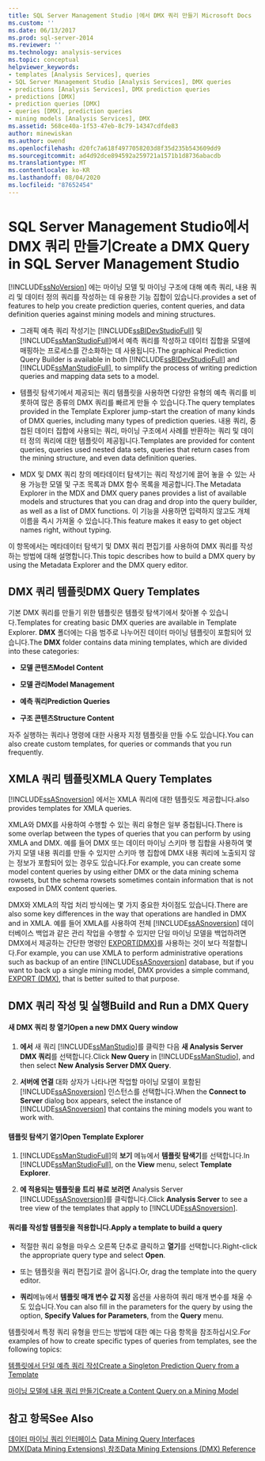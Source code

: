 ```yaml
---
title: SQL Server Management Studio |에서 DMX 쿼리 만들기 Microsoft Docs
ms.custom: ''
ms.date: 06/13/2017
ms.prod: sql-server-2014
ms.reviewer: ''
ms.technology: analysis-services
ms.topic: conceptual
helpviewer_keywords:
- templates [Analysis Services], queries
- SQL Server Management Studio [Analysis Services], DMX queries
- predictions [Analysis Services], DMX prediction queries
- predictions [DMX]
- prediction queries [DMX]
- queries [DMX], prediction queries
- mining models [Analysis Services], DMX
ms.assetid: 568ce40a-1f53-47eb-8c79-14347cdfde83
author: minewiskan
ms.author: owend
ms.openlocfilehash: d20fc7a618f4977058203d8f35d235b543609dd9
ms.sourcegitcommit: ad4d92dce894592a259721a1571b1d8736abacdb
ms.translationtype: MT
ms.contentlocale: ko-KR
ms.lasthandoff: 08/04/2020
ms.locfileid: "87652454"
---
```

# <a name="create-a-dmx-query-in-sql-server-management-studio"></a><span data-ttu-id="3a98b-102">SQL Server Management Studio에서 DMX 쿼리 만들기</span><span class="sxs-lookup"><span data-stu-id="3a98b-102">Create a DMX Query in SQL Server Management Studio</span></span>
  [!INCLUDE[ssNoVersion](../../includes/ssnoversion-md.md)] <span data-ttu-id="3a98b-103">에는 마이닝 모델 및 마이닝 구조에 대해 예측 쿼리, 내용 쿼리 및 데이터 정의 쿼리를 작성하는 데 유용한 기능 집합이 있습니다.</span><span class="sxs-lookup"><span data-stu-id="3a98b-103">provides a set of features to help you create prediction queries, content queries, and data definition queries against mining models and mining structures.</span></span>  
  
-   <span data-ttu-id="3a98b-104">그래픽 예측 쿼리 작성기는 [!INCLUDE[ssBIDevStudioFull](../../includes/ssbidevstudiofull-md.md)] 및 [!INCLUDE[ssManStudioFull](../../includes/ssmanstudiofull-md.md)]에서 예측 쿼리를 작성하고 데이터 집합을 모델에 매핑하는 프로세스를 간소화하는 데 사용됩니다.</span><span class="sxs-lookup"><span data-stu-id="3a98b-104">The graphical Prediction Query Builder is available in both [!INCLUDE[ssBIDevStudioFull](../../includes/ssbidevstudiofull-md.md)] and [!INCLUDE[ssManStudioFull](../../includes/ssmanstudiofull-md.md)], to simplify the process of writing prediction queries and mapping data sets to a model.</span></span>  
  
-   <span data-ttu-id="3a98b-105">템플릿 탐색기에서 제공되는 쿼리 템플릿을 사용하면 다양한 유형의 예측 쿼리를 비롯하여 많은 종류의 DMX 쿼리를 빠르게 만들 수 있습니다.</span><span class="sxs-lookup"><span data-stu-id="3a98b-105">The query templates provided in the Template Explorer jump-start the creation of many kinds of DMX queries, including many types of prediction queries.</span></span> <span data-ttu-id="3a98b-106">내용 쿼리, 중첩된 데이터 집합에 사용되는 쿼리, 마이닝 구조에서 사례를 반환하는 쿼리 및 데이터 정의 쿼리에 대한 템플릿이 제공됩니다.</span><span class="sxs-lookup"><span data-stu-id="3a98b-106">Templates are provided for content queries, queries used nested data sets, queries that return cases from the mining structure, and even data definition queries.</span></span>  
  
-   <span data-ttu-id="3a98b-107">MDX 및 DMX 쿼리 창의 메타데이터 탐색기는 쿼리 작성기에 끌어 놓을 수 있는 사용 가능한 모델 및 구조 목록과 DMX 함수 목록을 제공합니다.</span><span class="sxs-lookup"><span data-stu-id="3a98b-107">The Metadata Explorer in the MDX and DMX query panes provides a list of available models and structures that you can drag and drop into the query builder, as well as a list of DMX functions.</span></span> <span data-ttu-id="3a98b-108">이 기능을 사용하면 입력하지 않고도 개체 이름을 즉시 가져올 수 있습니다.</span><span class="sxs-lookup"><span data-stu-id="3a98b-108">This feature makes it easy to get object names right, without typing.</span></span>  
  
 <span data-ttu-id="3a98b-109">이 항목에서는 메타데이터 탐색기 및 DMX 쿼리 편집기를 사용하여 DMX 쿼리를 작성하는 방법에 대해 설명합니다.</span><span class="sxs-lookup"><span data-stu-id="3a98b-109">This topic describes how to build a DMX query by using the Metadata Explorer and the DMX query editor.</span></span>  
  
##  <a name="dmx-query-templates"></a><a name="BKMK_Templates"></a><span data-ttu-id="3a98b-110">DMX 쿼리 템플릿</span><span class="sxs-lookup"><span data-stu-id="3a98b-110">DMX Query Templates</span></span>  
 <span data-ttu-id="3a98b-111">기본 DMX 쿼리를 만들기 위한 템플릿은 템플릿 탐색기에서 찾아볼 수 있습니다.</span><span class="sxs-lookup"><span data-stu-id="3a98b-111">Templates for creating basic DMX queries are available in Template Explorer.</span></span> <span data-ttu-id="3a98b-112">**DMX** 폴더에는 다음 범주로 나누어진 데이터 마이닝 템플릿이 포함되어 있습니다.</span><span class="sxs-lookup"><span data-stu-id="3a98b-112">The **DMX** folder contains data mining templates, which are divided into these categories:</span></span>  
  
-   <span data-ttu-id="3a98b-113">**모델 콘텐츠**</span><span class="sxs-lookup"><span data-stu-id="3a98b-113">**Model Content**</span></span>  
  
-   <span data-ttu-id="3a98b-114">**모델 관리**</span><span class="sxs-lookup"><span data-stu-id="3a98b-114">**Model Management**</span></span>  
  
-   <span data-ttu-id="3a98b-115">**예측 쿼리**</span><span class="sxs-lookup"><span data-stu-id="3a98b-115">**Prediction Queries**</span></span>  
  
-   <span data-ttu-id="3a98b-116">**구조 콘텐츠**</span><span class="sxs-lookup"><span data-stu-id="3a98b-116">**Structure Content**</span></span>  
  
 <span data-ttu-id="3a98b-117">자주 실행하는 쿼리나 명령에 대한 사용자 지정 템플릿을 만들 수도 있습니다.</span><span class="sxs-lookup"><span data-stu-id="3a98b-117">You can also create custom templates, for queries or commands that you run frequently.</span></span>  
  
## <a name="xmla-query-templates"></a><span data-ttu-id="3a98b-118">XMLA 쿼리 템플릿</span><span class="sxs-lookup"><span data-stu-id="3a98b-118">XMLA Query Templates</span></span>  
 [!INCLUDE[ssASnoversion](../../includes/ssasnoversion-md.md)] <span data-ttu-id="3a98b-119">에서는 XMLA 쿼리에 대한 템플릿도 제공합니다.</span><span class="sxs-lookup"><span data-stu-id="3a98b-119">also provides templates for XMLA queries.</span></span>  
  
 <span data-ttu-id="3a98b-120">XMLA와 DMX를 사용하여 수행할 수 있는 쿼리 유형은 일부 중첩됩니다.</span><span class="sxs-lookup"><span data-stu-id="3a98b-120">There is some overlap between the types of queries that you can perform by using XMLA and DMX.</span></span> <span data-ttu-id="3a98b-121">예를 들어 DMX 또는 데이터 마이닝 스키마 행 집합을 사용하여 몇 가지 모델 내용 쿼리를 만들 수 있지만 스키마 행 집합에 DMX 내용 쿼리에 노출되지 않는 정보가 포함되어 있는 경우도 있습니다.</span><span class="sxs-lookup"><span data-stu-id="3a98b-121">For example, you can create some model content queries by using either DMX or the data mining schema rowsets, but the schema rowsets sometimes contain information that is not exposed in DMX content queries.</span></span>  
  
 <span data-ttu-id="3a98b-122">DMX와 XMLA의 작업 처리 방식에는 몇 가지 중요한 차이점도 있습니다.</span><span class="sxs-lookup"><span data-stu-id="3a98b-122">There are also some key differences in the way that operations are handled in DMX and in XMLA.</span></span> <span data-ttu-id="3a98b-123">예를 들어 XMLA를 사용하여 전체 [!INCLUDE[ssASnoversion](../../includes/ssasnoversion-md.md)] 데이터베이스 백업과 같은 관리 작업을 수행할 수 있지만 단일 마이닝 모델을 백업하려면 DMX에서 제공하는 간단한 명령인 [EXPORT&#40;DMX&#41;](/sql/dmx/export-dmx)를 사용하는 것이 보다 적절합니다.</span><span class="sxs-lookup"><span data-stu-id="3a98b-123">For example, you can use XMLA to perform administrative operations such as backup of an entire [!INCLUDE[ssASnoversion](../../includes/ssasnoversion-md.md)] database, but if you want to back up a single mining model, DMX provides a simple command, [EXPORT &#40;DMX&#41;](/sql/dmx/export-dmx), that is better suited to that purpose.</span></span>  
  
##  <a name="build-and-run-a-dmx-query"></a><a name="BKMK_Building_Queries"></a><span data-ttu-id="3a98b-124">DMX 쿼리 작성 및 실행</span><span class="sxs-lookup"><span data-stu-id="3a98b-124">Build and Run a DMX Query</span></span>  
  
#### <a name="open-a-new-dmx-query-window"></a><span data-ttu-id="3a98b-125">새 DMX 쿼리 창 열기</span><span class="sxs-lookup"><span data-stu-id="3a98b-125">Open a new DMX Query window</span></span>  
  
1.  <span data-ttu-id="3a98b-126">**에서** 새 쿼리 [!INCLUDE[ssManStudio](../../includes/ssmanstudio-md.md)]를 클릭한 다음 **새 Analysis Server DMX 쿼리**를 선택합니다.</span><span class="sxs-lookup"><span data-stu-id="3a98b-126">Click **New Query** in [!INCLUDE[ssManStudio](../../includes/ssmanstudio-md.md)], and then select **New Analysis Server DMX Query**.</span></span>  
  
2.  <span data-ttu-id="3a98b-127">**서버에 연결** 대화 상자가 나타나면 작업할 마이닝 모델이 포함된 [!INCLUDE[ssASnoversion](../../includes/ssasnoversion-md.md)] 인스턴스를 선택합니다.</span><span class="sxs-lookup"><span data-stu-id="3a98b-127">When the **Connect to Server** dialog box appears, select the instance of [!INCLUDE[ssASnoversion](../../includes/ssasnoversion-md.md)] that contains the mining models you want to work with.</span></span>  
  
#### <a name="open-template-explorer"></a><span data-ttu-id="3a98b-128">템플릿 탐색기 열기</span><span class="sxs-lookup"><span data-stu-id="3a98b-128">Open Template Explorer</span></span>  
  
1.  <span data-ttu-id="3a98b-129">[!INCLUDE[ssManStudioFull](../../includes/ssmanstudiofull-md.md)]의 **보기** 메뉴에서 **템플릿 탐색기**를 선택합니다.</span><span class="sxs-lookup"><span data-stu-id="3a98b-129">In [!INCLUDE[ssManStudioFull](../../includes/ssmanstudiofull-md.md)], on the **View** menu, select **Template Explorer**.</span></span>  
  
2.  <span data-ttu-id="3a98b-130">**에 적용되는 템플릿을 트리 뷰로 보려면** Analysis Server [!INCLUDE[ssASnoversion](../../includes/ssasnoversion-md.md)]를 클릭합니다.</span><span class="sxs-lookup"><span data-stu-id="3a98b-130">Click **Analysis Server** to see a tree view of the templates that apply to [!INCLUDE[ssASnoversion](../../includes/ssasnoversion-md.md)].</span></span>  
  
#### <a name="apply-a-template-to-build-a-query"></a><span data-ttu-id="3a98b-131">쿼리를 작성할 템플릿을 적용합니다.</span><span class="sxs-lookup"><span data-stu-id="3a98b-131">Apply a template to build a query</span></span>  
  
-   <span data-ttu-id="3a98b-132">적절한 쿼리 유형을 마우스 오른쪽 단추로 클릭하고 **열기**를 선택합니다.</span><span class="sxs-lookup"><span data-stu-id="3a98b-132">Right-click the appropriate query type and select **Open**.</span></span>  
  
-   <span data-ttu-id="3a98b-133">또는 템플릿을 쿼리 편집기로 끌어 옵니다.</span><span class="sxs-lookup"><span data-stu-id="3a98b-133">Or, drag the template into the query editor.</span></span>  
  
-   <span data-ttu-id="3a98b-134">**쿼리**메뉴에서 **템플릿 매개 변수 값 지정** 옵션을 사용하여 쿼리 매개 변수를 채울 수도 있습니다.</span><span class="sxs-lookup"><span data-stu-id="3a98b-134">You can also fill in the parameters for the query by using the option, **Specify Values for Parameters**, from the **Query** menu.</span></span>  
  
 <span data-ttu-id="3a98b-135">템플릿에서 특정 쿼리 유형을 만드는 방법에 대한 예는 다음 항목을 참조하십시오.</span><span class="sxs-lookup"><span data-stu-id="3a98b-135">For examples of how to create specific types of queries from templates, see the following topics:</span></span>  
  
 [<span data-ttu-id="3a98b-136">템플릿에서 단일 예측 쿼리 작성</span><span class="sxs-lookup"><span data-stu-id="3a98b-136">Create a Singleton Prediction Query from a Template</span></span>](create-a-singleton-prediction-query-from-a-template.md)  
  
 [<span data-ttu-id="3a98b-137">마이닝 모델에 내용 쿼리 만들기</span><span class="sxs-lookup"><span data-stu-id="3a98b-137">Create a Content Query on a Mining Model</span></span>](create-a-content-query-on-a-mining-model.md)  
  
## <a name="see-also"></a><span data-ttu-id="3a98b-138">참고 항목</span><span class="sxs-lookup"><span data-stu-id="3a98b-138">See Also</span></span>  
 <span data-ttu-id="3a98b-139">[데이터 마이닝 쿼리 인터페이스](data-mining-query-tools.md) </span><span class="sxs-lookup"><span data-stu-id="3a98b-139">[Data Mining Query Interfaces](data-mining-query-tools.md) </span></span>  
 [<span data-ttu-id="3a98b-140">DMX&#40;Data Mining Extensions&#41; 참조</span><span class="sxs-lookup"><span data-stu-id="3a98b-140">Data Mining Extensions &#40;DMX&#41; Reference</span></span>](/sql/dmx/data-mining-extensions-dmx-reference)  
  
  

